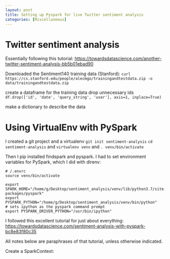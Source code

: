 ```yaml
---
layout: post
title: Setting up Pyspark for live Twitter sentiment analysis
categories: [Miscellaneous]
---
```


# Twitter sentiment analysis
Essentially following this tutorial:
https://towardsdatascience.com/another-twitter-sentiment-analysis-bb5b01ebad90

Downloaded the Sentiment140 training data (Stanford):
`curl https://cs.stanford.edu/people/alecmgo/trainingandtestdata.zip -o data/trainingandtestdata.zip`

create a dataframe for the training data
drop unnecessary ids 
`df.drop(['id', 'date', 'query_string', 'user'], axis=1, inplace=True)`

make a dictionary to describe the data





# Using VirtualEnv with PySpark
I created a git project and a virtualenv
`git init sentiment-analysis`
`cd sentiment-analysis` and `virtualenv venv` and `. venv/bin/activate`

Then I pip installed findspark and pyspark.
I had to set environment variables for PySpark, which I did with direnv:
~~~~
# /.envrc
source venv/bin/activate

export SPARK_HOME="/home/g/Desktop/sentiment_analysis/venv/lib/python3.7/site-packages/pyspark"
export PYSPARK_PYTHON="/home/g/Desktop/sentiment_analysis/venv/bin/python"
# sets ipython as the pyspark command prompt
export PYSPARK_DRIVER_PYTHON="/usr/bin/ipython"
~~~~

I followed this excellent tutorial for just about everything:
https://towardsdatascience.com/sentiment-analysis-with-pyspark-bc8e83f80c35

All notes below are paraphrases of that tutorial, unless otherwise indicated.

Create a SparkContext:

